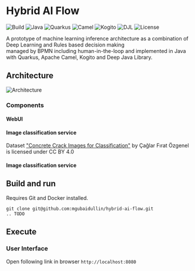 # Hybrid AI Flow

![Build](https://img.shields.io/badge/Build_with-grey.svg?style=for-the-badge)
![Java](https://img.shields.io/badge/-Java-orange.svg?style=for-the-badge&logo=java)
![Quarkus](https://img.shields.io/badge/-Quarkus-orange.svg?style=for-the-badge&logo=quarkus)
![Camel](https://img.shields.io/badge/-Camel-orange.svg?style=for-the-badge)
![Kogito](https://img.shields.io/badge/-Kogito-orange.svg?style=for-the-badge&logo=kogito)
![DJL](https://img.shields.io/badge/-DJL-orange.svg?style=for-the-badge)
![License](https://img.shields.io/badge/License-Apache-green.svg?style=for-the-badge&logo=apache)

A prototype of machine learning inference architecture as a combination of Deep Learning and Rules based decision making \
managed by BPMN including human-in-the-loop and implemented in Java with Quarkus, Apache Camel, Kogito and Deep Java Library.

## Architecture
![Architecture](img/architecture.png)

### Components
#### WebUI
#### Image classification service
Dataset ["Concrete Crack Images for Classification"](https://data.mendeley.com/datasets/5y9wdsg2zt/2)
by Çağlar Fırat Özgenel is licensed under CC BY 4.0

#### Image classification service

## Build and run
Requires Git and Docker installed.
```
git clone git@github.com:mgubaidullin/hybrid-ai-flow.git
.. TODO
```

## Execute

### User Interface
Open following link in browser `http://localhost:8080`



